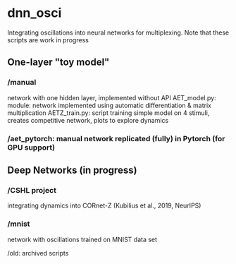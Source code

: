 # dnn_osci

Integrating oscillations into neural networks for multiplexing.
Note that these scripts are work in progress

## One-layer "toy model"

### /manual
network with one hidden layer, implemented without API
AET_model.py: module: network implemented using automatic differentiation & matrix multiplication 
AETZ_train.py: script training simple model on 4 stimuli, creates competitive network, plots to explore dynamics
 
### /aet_pytorch: manual network replicated (fully) in Pytorch (for GPU support)

## Deep Networks (in progress)

### /CSHL project
integrating dynamics into CORnet-Z (Kubilius et al., 2019, NeurIPS)

### /mnist
network with oscillations trained on MNIST data set 




/old: archived scripts
